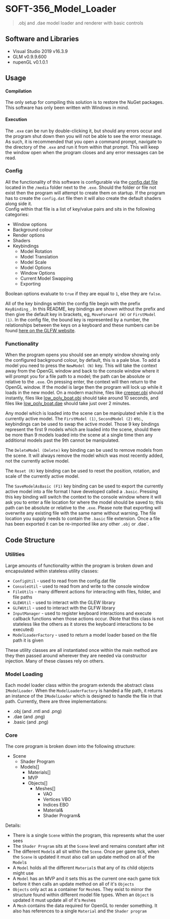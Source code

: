 # SOFT-356_Model_Loader

> .obj and .dae model loader and renderer with basic controls 

## Software and Libraries
- Visual Studio 2019 v16.3.9
- GLM v0.9.9.600
- nupenGL v0.1.0.1

## Usage

#### Compilation

The only setup for compiling this solution is to restore the NuGet packages. This software has only been written with Windows in mind.

#### Execution

The `.exe` can be run by double-clicking it, but should any errors occur and the program shut down then you will not be able to see the error message. As such, it is recommended that you open a command prompt, navigate to the directory of the `.exe` and run it from within that prompt. This will keep the window open when the program closes and any error messages can be read. 

### Config

All the functionality of this software is configurable via the [config.dat file](ModelLoader/media/config.dat) located in the `/media` folder next to the `.exe`. Should the folder or file not exist then the program will attempt to create them on startup. If the program has to create the `config.dat` file then it will also create the default shaders along side it.  
Config within that file is a list of key/value pairs and sits in the following categories:
- Window options
- Background colour
- Render options
- Shaders
- Keybindings
	- Model Rotation
	- Model Translation
	- Model Scale
	- Model Options
	- Window Options
	- Current Model Swapping
	- Exporting

Boolean options evaluate to `true` if they are equal to `1`, else they are `false`.

All of the key bindings within the config file begin with the prefix `KeyBinding_`. In this README, key bindings are shown without the prefix and then give the default key in brackets, eg, `MoveForward (W)` or `FirstModel (1)`. In the config file, the bound key is represented by a number, the relationships between the keys on a keyboard and these numbers can be found [here on the GLFW website](https://www.glfw.org/docs/latest/group__keys.html).

### Functionality

When the program opens you should see an empty window showing only the configured background colour, by default, this is a pale blue. To add a model you need to press the `NewModel (N)` key. This will take the context away from the OpenGL window and back to the console window where it will prompt you for a file path to a model; the path can be absolute or relative to the `.exe`. On pressing enter, the context will then return to the OpenGL window. If the model is large then the program will lock up while it loads in the new model. On a modern machine, files like [creeper.obj](ModelLoader/Obj/Creeper.obj) should instantly, files like [low_poly_boat.obj](ModelLoader/Obj/low_poly_boat.obj) should take around 10 seconds, and files like [low_poly_boat.dae](ModelLoader/Dae/low_poly_boat.dae) should take just over 2 minutes.

Any model which is loaded into the scene can be manipulated while it is the currently active model. The `FirstModel (1)`, `SecondModel (2)` etc., keybindings can be used to swap the active model. Those 9 key bindings represent the first 9 models which are loaded into the scene, should there be more than 9 models loaded into the scene at a single time then any additional models past the 9th cannot be manipulated.

The `DeleteModel (Delete)` key binding can be used to remove models from the scene. It will always remove the model which was most recently added, not the currently active model.

The `Reset (R)` key binding can be used to reset the position, rotation, and scale of the currently active model.

The `SaveModelAsBasic (F1)` key binding can be used to export the currently active model into a file format I have developed called a `.basic`. Pressing this key binding will switch the context to the console window where it will ask you to enter a file location for where the model should be saved to; this path can be absolute or relative to the `.exe`. Please note that exporting will overwrite any existing file with the same name without warning. The file location you supply needs to contain the `.basic` file extension. Once a file has been exported it can be re-imported like any other `.obj` or .dae`.

## Code Structure

### Utilities

Large amounts of functionality within the program is broken down and encapsulated within stateless utility classes:
- `ConfigUtil` - used to read from the config.dat file
- `ConsoleUtil` - used to read from and write to the console window
- `FileUtils` - many different actions for interacting with files, folder, and file paths
- `GLEWUtil` - used to interact with the GLEW library
- `GLFWUtil` - used to interact with the GLFW library
- `InputManager` - used to register keyboard interactions and execute callback functions when those actions occur. (Note that this class is not stateless like the others as it stores the keyboard interactions to be executed)
- `ModelLoaderFactory` - used to return a model loader based on the file path it is given

These utility classes are all instantiated once within the main method are they then passed around wherever they are needed via constructor injection. Many of these classes rely on others.

### Model Loading

Each model loader class within the program extends the abstract class `IModelLoader`. When the `ModelLoaderFactory` is handed a file path, it returns an instance of the `IModelLoader` which is designed to handle the file in that path. Currently, there are three implementations:

- .obj (and .mtl and .png)
- .dae (and .png)
- .basic (and .png)

### Core

The core program is broken down into the following structure:

- Scene
	- Shader Program
	- Models[]
		- Materials[]
		- MVP
		- Objects[]
			- Meshes[]
				- VAO
				- Vertices VBO
				- Indices EBO
				- Material&
				- Shader Program&

Details:

- There is a single `Scene` within the program, this represents what the user sees
- The `Shader Program` sits at the `Scene` level and remains constant after init
- The different `Model`s all sit within the `Scene`. Once per game tick, when the `Scene` is updated it must also call an update method on all of the `Model`s
- A `Model` holds all the different `Material`s that any of its child objects might use
- A `Model` has an MVP and it sets this as the current one each game tick before it then calls an update method on all of it's `Objects`
- `Objects` only act as a container for `Mesh`es. They exist to mirror the structure found within different model file types. When an `Object` is updated it must update all of it's `Mesh`es
- A `Mesh` contains the data required for OpenGL to render something. It also has references to a single `Material` and the `Shader program`
